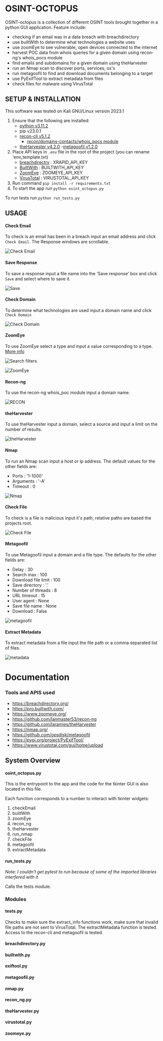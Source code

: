 # OSINT-OCTOPUS

OSINT-octopus is a collection of different OSINT tools brought together in a python GUI application. Feature include:
 - checking if an email was in a data breach with breachdirectory
 - use builtWith to determine what technologies a website uses 
 - use zoomEye to see vulnerable, open devices connected to the internet
 - harvest POC data from whois queries for a given domain using recon-ng's whois_pocs module
 - find emails and subdomains for a given domain using theHarvester
 - run an Nmap scan to discover ports, services, os's
 - run metagoofil to find and download documents belonging to a target
 - use PyExifTool to extract metadata from files
 - check files for malware using VirusTotal

## SETUP & INSTALLATION

This software was tested on Kali GNU/Linux version 2023.1

1. Ensure that the following are installed:
    - [python v3.11.2](https://linuxnightly.com/install-python-kali-linux/)
    - pip v23.0.1
    - [recon-cli v5.1.2](https://www.kali.org/tools/recon-ng/)
      - [recon/domains-contacts/whois_pocs module](https://www.101labs.net/comptia-security/lab-3-recon-ng/)
    - [theHarvester v4.2.0](https://www.kali.org/tools/theharvester/)
    -[metagoofil v1.2.0](https://www.kali.org/tools/metagoofil/)
2. Place API keys in `.env` file in the root of the project (you can rename 'env_template.txt)
    - [breachdirectry](https://rapidapi.com/rohan-patra/api/breachdirectory) : XRAPID_API_KEY
    - [BuiltWith](https://api.builtwith.com/free-api) : BUILTWITH_API_KEY
    - [ZoomEye](https://www.zoomeye.org/doc) : ZOOMEYE_API_KEY
    - [VirusTotal](https://developers.virustotal.com/reference/overview) : VIRUSTOTAL_API_KEY
3. Run command `pip install -r requirements.txt`
4. To start the app run `python osint_octopus.py`

To run tests run `python run_tests.py`

## USAGE

#### Check Email

To check is an email has been in a breach input an email address and click `Check Email`. The Response windows are scrollable.

![Check Email](./images/CHECK_EMAIL.png)

#### Save Response

To save a response input a file name into the 'Save response' box and click `Save` and select where to save it.

![Save](images/save.png)

#### Check Domain

To determine what technologies are used input a domain name and click `Check Domain`

![Check Domain](images/CHECK_DOMAIN.png)

#### ZoomEye

To use ZoomEye select a type and input a value corresponding to a type. [More info](https://www.zoomeye.org/doc)

![Search filters](images/search_filter.png)

![ZoomEye](images/ZoomEye.png)

#### Recon-ng

To use the recon-ng whois_poc module input a domain name.

![RECON](images/recon-ng.png)

#### theHarvester

To use theHarvester input a domain, select a source and input a limit on the number of results.

![theHarvester](images/theHarvester.png)

#### Nmap

To run an Nmap scan input a host or ip address.
The default values for the other fields are:

- Ports : '1-1000'
- Arguments : '-A'
- Timeout : 0

![Nmap](images/nmap.png)

#### Check File

To check is a file is malicious input it's path, relative paths are based the projects root.

![Check File](images/CHECK_FILE.png)

#### Metagoofil

To use Metagoofil input a domain and a file type.
The defaults for the other fields are:

- Delay : 30
- Search max : 100
- Download file limit : 100
- Save directory : '.'
- Number of threads : 8
- URL timeout : 15
- User agent : None
- Save file name : None
- Download : False

![metagoofil](images/metagoofil.png)

#### Extract Metadata

To extract metadata from a file input the file path or a comma separated list of files.

![metadata](images/metadata.png)


# Documentation

### Tools and APIS used

- https://breachdirectory.org/
- https://pro.builtwith.com/
- https://www.zoomeye.org/
- https://github.com/lanmaster53/recon-ng
- https://github.com/laramies/theHarvester
- https://nmap.org/
- https://github.com/opsdisk/metagoofil
- https://pypi.org/project/PyExifTool/
- https://www.virustotal.com/gui/home/upload

## System Overview

#### osint_octopus.py

This is the entrypoint to the app and the code for the tkinter GUI is also located in this file. 

Each function corresponds to a number to interact with tkinter widgets:

1. checkEmail
2. builtWith
3. zoomEye
4. recon_ng
5. theHarvester
6. run_nmap
7. checkFile
8. metagoofil
9. extractMetadata

#### run_tests.py

*Note: I couldn't get pytest to run because of some of the imported libraries interfered with it*

Calls the tests module.

### Modules

#### tests.py

Checks to make sure the extract_info functions work, make sure that invalid file paths are not sent to VirusTotal. The extractMetadata function is tested. Access to the recon-cli and metagoofil is tested.

#### breachdirectory.py

#### builtwith.py

#### exiftool.py

#### metagoofil.py

#### nmap.py

#### recon_ng.py

#### theHarvester.py

#### virustotal.py

#### zoomeye.py